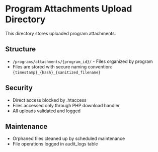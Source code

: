 # Program Attachments Upload Directory

This directory stores uploaded program attachments.

## Structure
- `/programs/attachments/{program_id}/` - Files organized by program
- Files are stored with secure naming convention: `{timestamp}_{hash}_{sanitized_filename}`

## Security
- Direct access blocked by .htaccess
- Files accessed only through PHP download handler
- All uploads validated and logged

## Maintenance
- Orphaned files cleaned up by scheduled maintenance
- File operations logged in audit_logs table

